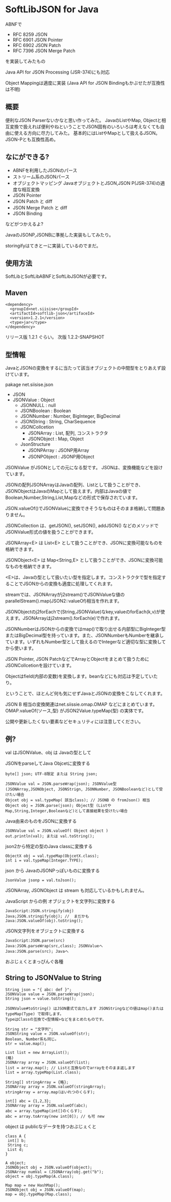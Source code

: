 # SoftLibJSON for Java

ABNFで
 - RFC 8259 JSON
 - RFC 6901 JSON Pointer
 - RFC 6902 JSON Patch
 - RFC 7396 JSON Merge Patch

を実装してみたもの

Java API for JSON Processing (JSR-374)にも対応

Object Mappingは適度に実装 (Java API for JSON Bindingもかぶせたが互換性は不明)

## 概要

便利なJSON Parserないかなと思い作ってみた。
JavaのListやMap, Objectと相互変換で扱えれば便利やねということでJSON固有のいろいろは考えなくても自由に使える方向に尽力してみた。
基本的にはListやMapとして扱えるJSON。JSON-Pとも互換性高め。

## なにができる?

- ABNFを利用したJSONのパース
- ストリーム系のJSONパース
- オブジェクトマッピング JavaオブジェクトとJSON,JSON P(JSR-374)の適度な相互変換
- JSON Pointer
- JSON Patch と diff
- JSON Merge Patch と diff
- JSON Binding

などがつかえるよ?

JavaのJSONP,JSONBに準拠した実装もしてみたり。

storingifyはてきとーに実装しているのでまだ。

## 使用方法

SoftLibとSoftLibABNFとSoftLibJSONが必要です。

## Maven
~~~
<dependency>
  <groupId>net.siisise</groupId>
  <artifactId>softlib-json</artifaceId>
  <version>1.2.1</version>
  <type>jar</type>
</dependency>
~~~

リリース版 1.2.1 ぐらい。
次版 1.2.2-SNAPSHOT

## 型情報

JavaとJSONの変換をするに当たって該当オブジェクトの中間型をとりあえず設けています。

pakage net.siisise.json

- JSON
- JSONValue : Object
    - JSONNULL : null
    - JSONBoolean : Boolean
    - JSONNumber : Number, BigInteger, BigDecimal
    - JSONString : String, CharSequence
    - JSONCollcetion
        - JSONArray : List, 配列, コンストラクタ
        - JSONObject : Map, Object
    - JsonStructure
        - JSONPArray : JSONP用Array
        - JSONPObject : JSONP用Object

JSONValue がJSONとしての元になる型です。
JSONは、変換機能などを設けています。


JSONの配列JSONArrayはJavaの配列、Listとして扱うことができ、JSONObjectはJavaのMapとして扱えます。内部はJavaの値でBoolean,Number,String,List,Mapなどの形式で保存されています。

JSON.valueOf()でJSONValueに変換できそうなものはそのまま格納して問題ありません。

JSONCollection は、getJSON(), setJSON(), addJSON() などのメソッドでJSONValue形式の値を扱うことができます。

JSONArray&lt;E&gt; は List&lt;E&gt; として扱うことができ、JSONに変換可能なものを格納できます。

JSONObject&lt;E&gt; は Map&lt;String,E&gt; として扱うことができ、JSONに変換可能なものを格納できます。

&lt;E&gt;は、Javaの型として扱いたい型を指定します。コンストラクタで型を指定することでJSONからの変換も適度に処理してくれます。

streamでは、JSONArrayがj2stream()でJSONValueな値のparallelStream().map(JSON2::valueOf)相当を作れます。

JSONObjectのj2forEachで(String,JSONValue)なkey,valueのforEach(k,v)が使えます。JSONArrayはj2stream().forEach(e)で作れます。

JSONNumberはJSONからの変換ではmap()で取り出せる内部型にBigInteger型またはBigDecimal型を持っています。また、JSONNumberもNumberを継承しています。いずれもNumber型として扱えるのでIntegerなど適切な型に変換してから使います。

JSON Pointer, JSON PatchなどでArrayとObjectをまとめて扱うためにJSONCollcetionを設けています。

Objectはfield(内部の変数)を変換します。beanなどにも対応は予定していたり。

ということで、ほとんど何も気にせずJavaとJSONの変換をこなしてくれます。

JSON B 相当の変換関連はnet.siissie.omap.OMAP などにまとめています。
OMAP.valueOf(ソース,型) がJSON2Value.typeMap(型) の実体です。

公開や更新したくない要素などセキュリティには注意してください。

## 例?

val はJSONValue、obj は Javaの型として

JSONをparseしてJava Objcetに変換する

    byte[] json; UTF-8限定 または String json;

    JSONValue val = JSON.parseWrap(json); JSONValue型 (JSONArray,JSONObject, JSONStrign, JSONNumber, JSONBooleanなど)として受けたい場合
    Objcet obj = val.typeMap( 該当class); // JSONB の fromJson() 相当
    Object obj = JSON.parse(json); Object型 (ListやMap,String,Integer,Booleanなど)として直接結果を受けたい場合

Java由来のものをJSONに変換する

    JSONValue val = JSON.valueOf( Object object )
    out.println(val); または val.toString();

json2から特定の型のJava classに変換する

    ObjectX obj = val.typeMap(ObjcetX.class);
    int i = val.typeMap(Integer.TYPE);

json から JavaのJSONPっぽいものに変換する

    JsonValue jsonp = val.toJson();

JSONArray, JSONObject は stream も対応しているかもしれません。

JavaScript からの例
オブジェクトを文字列に変換する

    JavaScript:JSON.stringify(obj)
    Java;JSON.stringify(obj); //  まだかも
    Java:JSON.valueOf(obj).toString();

JSON文字列をオブジェクトに変換する

    JavaScript:JSON.parse(src)
    Java:JSON.parseWrap(src,class); JSONValueへ
    Java:JSON.parse(src); Javaへ  
    
おぶじぇくとまっぴんぐ各種

## String to JSONValue to String

    String json = "{ abc: def }";
    JSONValue value = JSON.parseWrap(json);
    String json = value.toString();
    
    JSONValue#toString() はJSON書式で出力します JSONStringなどの値はmap()またはtypeMap(Type) で取得します。
    TypeはClassの互換で<型情報>などをまとめたものです。

    String str = "文字列";
    JSONString value = JSON.valueOf(str);
    Boolean, Number系も同じ。
    str = value.map();

    List list = new ArrayList();
    (略)
    JSONArray array = JSON.valueOf(list);
    list = array.map(); // Listと互換なのでarrayをそのまま返します
    list = array.typeMap(List.class);

    String[] stringArray = {略};
    JSONArray array = JSON.valueOf(stringArray);
    stringArray = array.map(はいれつのくらす);

    int[] abc = {1,2,3};
    JSONArray array = JSON.valueOf(abc);
    abc = array.typeMap(int[]のくらす);
    abc = array.toArray(new int[0]); // も可 new

object は publicなデータを持つおぶじぇくと

    class A {
     int[] b;
     String c;
     List d;
    }

    A object;
    JSONObject obj = JSON.valueOf(object);
    JSONArray numVal = (JSONArray)obj.get("b");
    object = obj.typeMap(A.class);

    Map map = new HashMap();
    JSONObject obj = JSON.valueOf(map);
    map = obj.typeMap(Map.class);
